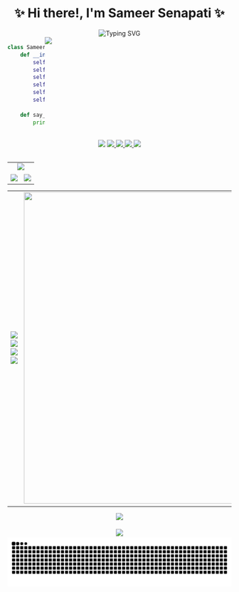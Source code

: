 <div align="center">
  <h1>✨ Hi there!, I'm <strong>Sameer Senapati</strong> ✨</h1>
  <img src="https://readme-typing-svg.herokuapp.com?font=Fira+Code&size=22&duration=3000&pause=1000&color=00CFFF&center=true&vCenter=true&width=600&lines=AI+%26+Machine+Learning+Explorer;Full+Stack+Web+Developer;Building+End-to-End+ML+Projects;Tech+Stack+Craftsman" alt="Typing SVG"/>
</div>
<div align="center">
  <img align="right" width="420" src="https://user-images.githubusercontent.com/74038190/225813708-98b745f2-7d22-48cf-9150-083f1b00d6c9.gif">
</div>

```python
class SameerSenapati:
    def __init__(self):
        self.name = "Sameer Senapati"
        self.role = "Machine Learning Enthusiast"
        self.location = "India"
        self.languages = ["Python", "JavaScript", "TypeScript", "C++"]
        self.interests = ["AI/ML", "Data Science", "Web Development"]
        self.learning = ["Deep Learning", "MLOps", "Cloud"]

    def say_hi(self):
        print("Thanks for dropping by! Let's build something amazing together!")
```

<br clear="both"/>
<div align="center">
  <img src="https://img.shields.io/badge/Profile%20Views-110-blue?style=for-the-badge&logo=github" height="40"/>
  <a href="https://instagram.com/beingsameer1.7">
    <img src="https://img.shields.io/badge/Instagram-E4405F?style=for-the-badge&logo=instagram&logoColor=white"/>
  </a>
  <a href="https://linkedin.com/in/sameer-senapati-759b0528a">
    <img src="https://img.shields.io/badge/LinkedIn-0077B5?style=for-the-badge&logo=linkedin&logoColor=white"/>
  </a>
  <a href="https://x.com/justsameer17">
    <img src="https://img.shields.io/badge/Twitter-1DA1F2?style=for-the-badge&logo=twitter&logoColor=white"/>
  </a>
  <a href="mailto:sameersenapati1709@gmail.com">
    <img src="https://img.shields.io/badge/Gmail-D14836?style=for-the-badge&logo=gmail&logoColor=white"/>
  </a>
</div>
<br>
<div align="center">
<table><tr>
<td colspan=2 align="center">
  <img height="180em" src="https://github-readme-stats.vercel.app/api?username=SameerSenapati17&theme=midnight-purple&hide_border=false&include_all_commits=false&count_private=false"/>
</td>
</tr>
<tr>
<td>
  <img height="180em" src="https://nirzak-streak-stats.vercel.app/?user=SameerSenapati17&theme=midnight-purple&hide_border=false"/>
</td>
  <td>
    <img height="180em" src="https://github-readme-stats.vercel.app/api/top-langs/?username=SameerSenapati17&theme=midnight-purple&hide_border=false&include_all_commits=false&count_private=false&layout=compact"/>
  </td>
</tr></table>
</div>

<div align="center">
<table>
  <tr>
    <!-- First column with fixed width -->
    <td width="350" align="center" valign="middle">
        <img src="https://skillicons.dev/icons?i=js,ts,react,nodejs&size=90" /><br/>
        <img src="https://skillicons.dev/icons?i=express,html,css,python&size=90" /><br/>
        <img src="https://skillicons.dev/icons?i=cpp,flask,git,github&size=90" /><br/>
        <img src="https://skillicons.dev/icons?i=mysql,sqlite,anaconda&size=90" />
    </td>
    <td>
      <img src="https://private-user-images.githubusercontent.com/201450178/476145468-fa5dbf73-a37a-4bf7-8809-2276370d1fb9.gif?jwt=eyJ0eXAiOiJKV1QiLCJhbGciOiJIUzI1NiJ9.eyJpc3MiOiJnaXRodWIuY29tIiwiYXVkIjoicmF3LmdpdGh1YnVzZXJjb250ZW50LmNvbSIsImtleSI6ImtleTUiLCJleHAiOjE3NTQ2Nzg5NTMsIm5iZiI6MTc1NDY3ODY1MywicGF0aCI6Ii8yMDE0NTAxNzgvNDc2MTQ1NDY4LWZhNWRiZjczLWEzN2EtNGJmNy04ODA5LTIyNzYzNzBkMWZiOS5naWY_WC1BbXotQWxnb3JpdGhtPUFXUzQtSE1BQy1TSEEyNTYmWC1BbXotQ3JlZGVudGlhbD1BS0lBVkNPRFlMU0E1M1BRSzRaQSUyRjIwMjUwODA4JTJGdXMtZWFzdC0xJTJGczMlMkZhd3M0X3JlcXVlc3QmWC1BbXotRGF0ZT0yMDI1MDgwOFQxODQ0MTNaJlgtQW16LUV4cGlyZXM9MzAwJlgtQW16LVNpZ25hdHVyZT05N2Y4OGQ5ODI0ZThkMTg0ODA5NDI1NzM2ZTgwM2M5ODBmZjIxYTczYTNlNzQxMTAwM2U1YjI1ZTMzZjI5ZmZlJlgtQW16LVNpZ25lZEhlYWRlcnM9aG9zdCJ9.cPPdzj3t1RVcuASjziu2eHZIs19LeFawKzf19jXy4ss" width="500" height="700" />
    </td>
  </tr>
</table>
</div>

<div align="center">
  <img src="https://github-profile-trophy.vercel.app/?username=SameerSenapati17&theme=gruvbox&no-frame=false&no-bg=true&margin-w=4"/>
</div>
</br>
<div align="center">
  <img src="https://quotes-github-readme.vercel.app/api?type=horizontal&theme=dark"/>
</div>

<div align="center">
<img src="https://raw.githubusercontent.com/SameerSenapati17/SameerSenapati17/output/snake.svg" alt="Snake animation" />
</div>


